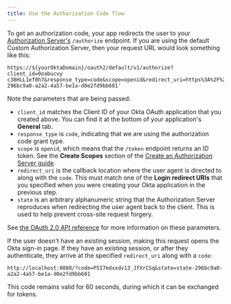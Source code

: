 ```yaml
---
title: Use the Authorization Code flow
---
```


To get an authorization code, your app redirects the user to your [Authorization Server's](/docs/concepts/auth-servers/) `/authorize` endpoint. If you are using the default Custom Authorization Server, then your request URL would look something like this:

```
https://${yourOktaDomain}/oauth2/default/v1/authorize?client_id=0oabucvy
c38HLL1ef0h7&response_type=code&scope=openid&redirect_uri=https%3A%2F%2Fexample.com&state=state-296bc9a0-a2a2-4a57-be1a-d0e2fd9bb601'
```

Note the parameters that are being passed:

- `client_id` matches the Client ID of your Okta OAuth application that you created above. You can find it at the bottom of your application's **General** tab.
- `response_type` is `code`, indicating that we are using the authorization code grant type.
- `scope` is `openid`, which means that the `/token` endpoint returns an ID token. See the **Create Scopes** section of the [Create an Authorization Server guide](/docs/guides/customize-authz-server/create-scopes/).
- `redirect_uri` is the callback location where the user agent is directed to along with the `code`. This must match one of the **Login redirect URIs** that you specified when you were creating your Okta application in the <GuideLink link="../setup-app">previous step</GuideLink>.
- `state` is an arbitrary alphanumeric string that the Authorization Server reproduces when redirecting the user agent back to the client. This is used to help prevent cross-site request forgery.

See [the OAuth 2.0 API reference](/docs/reference/api/oidc/#authorize) for more information on these parameters.

If the user doesn't have an existing session, making this request opens the Okta sign-in page. If they have an existing session, or after they authenticate, they arrive at the specified `redirect_uri` along with a `code`:

```
http://localhost:8080/?code=P5I7mdxxdv13_JfXrCSq&state=state-296bc9a0-a2a2-4a57-be1a-d0e2fd9bb601
```

This code remains valid for 60 seconds, during which it can be exchanged for tokens.

<NextSectionLink/>
